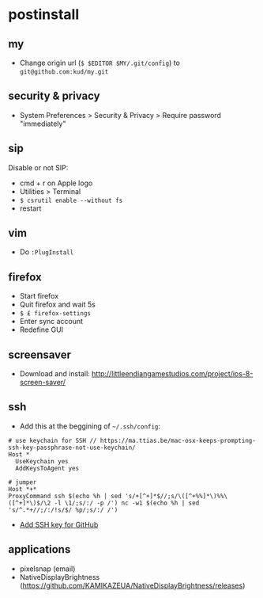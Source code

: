# postinstall

## my

- Change origin url (`$ $EDITOR $MY/.git/config`) to `git@github.com:kud/my.git`

## security & privacy

- System Preferences > Security & Privacy > Require password "immediately"

## sip

Disable or not SIP:

- cmd + r on Apple logo
- Utilities > Terminal
- `$ csrutil enable --without fs`
- restart

## vim

- Do `:PlugInstall`

## firefox

- Start firefox
- Quit firefox and wait 5s
- `$ £ firefox-settings`
- Enter sync account
- Redefine GUI

## screensaver

- Download and install: http://littleendiangamestudios.com/project/ios-8-screen-saver/

## ssh

- Add this at the beggining of `~/.ssh/config`:

```
# use keychain for SSH // https://ma.ttias.be/mac-osx-keeps-prompting-ssh-key-passphrase-not-use-keychain/
Host *
  UseKeychain yes
  AddKeysToAgent yes

# jumper
Host *+*
ProxyCommand ssh $(echo %h | sed 's/+[^+]*$//;s/\([^+%%]*\)%%\([^+]*\)$/\2 -l \1/;s/:/ -p /') nc -w1 $(echo %h | sed 's/^.*+//;/:/!s/$/ %p/;s/:/ /')
```

- [Add SSH key for GitHub](https://help.github.com/articles/connecting-to-github-with-ssh/)

## applications

- pixelsnap (email)
- NativeDisplayBrightness (https://github.com/KAMIKAZEUA/NativeDisplayBrightness/releases)

